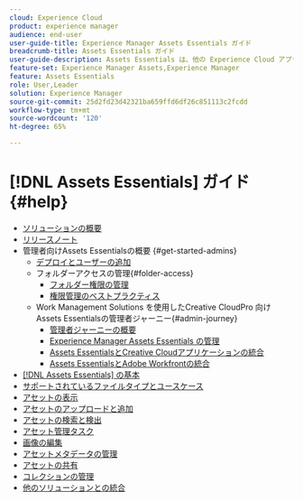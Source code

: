 ```yaml
---
cloud: Experience Cloud
product: experience manager
audience: end-user
user-guide-title: Experience Manager Assets Essentials ガイド
breadcrumb-title: Assets Essentials ガイド
user-guide-description: Assets Essentials は、他の Experience Cloud アプリケーション内で動作する軽量のアセット管理ソリューションです。
feature-set: Experience Manager Assets,Experience Manager
feature: Assets Essentials
role: User,Leader
solution: Experience Manager
source-git-commit: 25d2fd23d42321ba659ffd6df26c851113c2fcdd
workflow-type: tm+mt
source-wordcount: '120'
ht-degree: 65%

---
```



# [!DNL Assets Essentials] ガイド {#help}

+ [ソリューションの概要](introduction.md)
+ [リリースノート](release-notes.md)
+ 管理者向けAssets Essentialsの概要 {#get-started-admins}
   + [デプロイとユーザーの追加](deploy-administer.md)
   + フォルダーアクセスの管理{#folder-access}
      + [フォルダー権限の管理](manage-permissions.md)
      + [権限管理のベストプラクティス](permission-management-best-practices.md)
   + Work Management Solutions を使用したCreative CloudPro 向けAssets Essentialsの管理者ジャーニー{#admin-journey}
      + [管理者ジャーニーの概要](assets-essentials-cc-pro-work-management-admin-journey.md)
      + [Experience Manager Assets Essentials の管理](adminster-aem-assets-essentials.md)
      + [Assets EssentialsとCreative Cloudアプリケーションの統合](integrate-assets-essentials-creative-cloud.md)
      + [Assets EssentialsとAdobe Workfrontの統合](integrate-assets-essentials-workfront.md)
+ [ [!DNL Assets Essentials] の基本](get-started.md)
+ [サポートされているファイルタイプとユースケース](supported-file-formats.md)
+ [アセットの表示](navigate-view.md)
+ [アセットのアップロードと追加](add-delete.md)
+ [アセットの検索と検出](search.md)
+ [アセット管理タスク](manage-organize.md)
+ [画像の編集](edit-images.md)
+ [アセットメタデータの管理](metadata.md)
+ [アセットの共有](share-links-for-assets.md)
+ [コレクションの管理](manage-collections.md)
+ [他のソリューションとの統合](integration.md)
